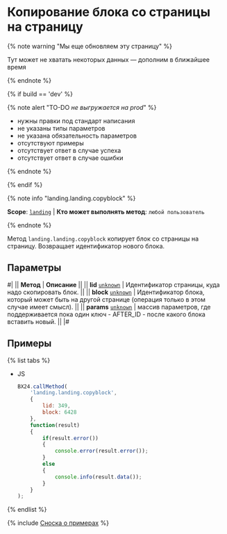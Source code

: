# Копирование блока со страницы на страницу

{% note warning "Мы еще обновляем эту страницу" %}

Тут может не хватать некоторых данных — дополним в ближайшее время

{% endnote %}

{% if build == 'dev' %}

{% note alert "TO-DO _не выгружается на prod_" %}

- нужны правки под стандарт написания
- не указаны типы параметров
- не указана обязательность параметров
- отсутствуют примеры
- отсутствует ответ в случае успеха
- отсутствует ответ в случае ошибки

{% endnote %}

{% endif %}

{% note info "landing.landing.copyblock" %}

**Scope**: [`landing`](../../../scopes/permissions.md) | **Кто может выполнять метод**: `любой пользователь`

{% endnote %}

Метод `landing.landing.copyblock` копирует блок со страницы на страницу. Возвращает идентификатор нового блока.

## Параметры

#|
|| **Метод** | **Описание** ||
|| **lid**
[`unknown`](../../../data-types.md) | Идентификатор страницы, куда надо скопировать блок. ||
|| **block**
[`unknown`](../../../data-types.md) | Идентификатор блока, который может быть на другой странице (операция только в этом случае имеет смысл). ||
|| **params**
[`unknown`](../../../data-types.md) | массив параметров, где поддерживается пока один ключ - AFTER_ID - после какого блока вставить новый. ||
|#

## Примеры

{% list tabs %}

- JS

    ```js
    BX24.callMethod(
        'landing.landing.copyblock',
        {
            lid: 349,
            block: 6428
        },
        function(result)
        {
            if(result.error())
            {
                console.error(result.error());
            }
            else
            {
                console.info(result.data());
            }
        }
    );
    ```

{% endlist %}

{% include [Сноска о примерах](../../../../_includes/examples.md) %}